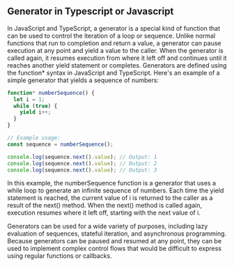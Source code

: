 ## Generator in Typescript or Javascript

In JavaScript and TypeScript, a generator is a special kind of function that can be used to control the iteration of a loop or sequence.
Unlike normal functions that run to completion and return a value, a generator can pause execution at any point and yield a value to the caller.
When the generator is called again, it resumes execution from where it left off and continues until it reaches another yield statement or completes.
Generators are defined using the function\* syntax in JavaScript and TypeScript.
Here's an example of a simple generator that yields a sequence of numbers:

```javascript
function* numberSequence() {
  let i = 1;
  while (true) {
    yield i++;
  }
}

// Example usage:
const sequence = numberSequence();

console.log(sequence.next().value); // Output: 1
console.log(sequence.next().value); // Output: 2
console.log(sequence.next().value); // Output: 3
```

In this example, the numberSequence function is a generator that uses a while loop to generate an infinite sequence of numbers.
Each time the yield statement is reached, the current value of i is returned to the caller as a result of the next() method.
When the next() method is called again, execution resumes where it left off, starting with the next value of i.

Generators can be used for a wide variety of purposes, including lazy evaluation of sequences, stateful iteration, and asynchronous programming.
Because generators can be paused and resumed at any point, they can be used to implement complex control flows that would be difficult to express using regular functions or callbacks.
